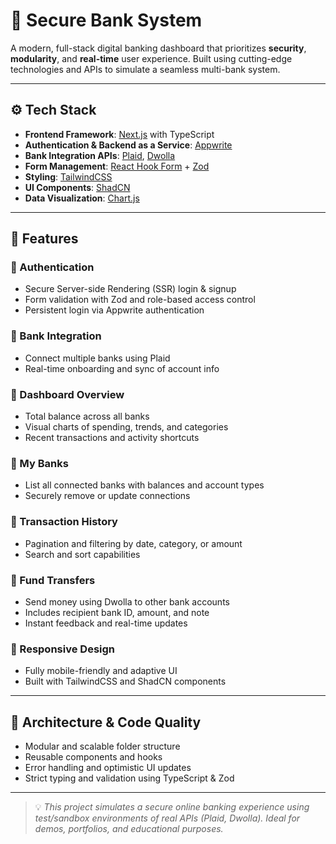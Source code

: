 <h1>🏦 Secure Bank System</h1>

<p>A modern, full-stack digital banking dashboard that prioritizes <strong>security</strong>, <strong>modularity</strong>, and <strong>real-time</strong> user experience. Built using cutting-edge technologies and APIs to simulate a seamless multi-bank system.</p>

<hr>

<h2>⚙️ Tech Stack</h2>
<ul>
  <li><strong>Frontend Framework</strong>: <a href="https://nextjs.org/">Next.js</a> with TypeScript</li>
  <li><strong>Authentication & Backend as a Service</strong>: <a href="https://appwrite.io/">Appwrite</a></li>
  <li><strong>Bank Integration APIs</strong>: <a href="https://plaid.com/">Plaid</a>, <a href="https://www.dwolla.com/">Dwolla</a></li>
  <li><strong>Form Management</strong>: <a href="https://react-hook-form.com/">React Hook Form</a> + <a href="https://zod.dev/">Zod</a></li>
  <li><strong>Styling</strong>: <a href="https://tailwindcss.com/">TailwindCSS</a></li>
  <li><strong>UI Components</strong>: <a href="https://ui.shadcn.dev/">ShadCN</a></li>
  <li><strong>Data Visualization</strong>: <a href="https://www.chartjs.org/">Chart.js</a></li>
</ul>

<hr>

<h2>🔋 Features</h2>

<h3>🔐 Authentication</h3>
<ul>
  <li>Secure Server-side Rendering (SSR) login & signup</li>
  <li>Form validation with Zod and role-based access control</li>
  <li>Persistent login via Appwrite authentication</li>
</ul>

<h3>🏦 Bank Integration</h3>
<ul>
  <li>Connect multiple banks using Plaid</li>
  <li>Real-time onboarding and sync of account info</li>
</ul>

<h3>🧾 Dashboard Overview</h3>
<ul>
  <li>Total balance across all banks</li>
  <li>Visual charts of spending, trends, and categories</li>
  <li>Recent transactions and activity shortcuts</li>
</ul>

<h3>💼 My Banks</h3>
<ul>
  <li>List all connected banks with balances and account types</li>
  <li>Securely remove or update connections</li>
</ul>

<h3>📜 Transaction History</h3>
<ul>
  <li>Pagination and filtering by date, category, or amount</li>
  <li>Search and sort capabilities</li>
</ul>

<h3>💸 Fund Transfers</h3>
<ul>
  <li>Send money using Dwolla to other bank accounts</li>
  <li>Includes recipient bank ID, amount, and note</li>
  <li>Instant feedback and real-time updates</li>
</ul>

<h3>📱 Responsive Design</h3>
<ul>
  <li>Fully mobile-friendly and adaptive UI</li>
  <li>Built with TailwindCSS and ShadCN components</li>
</ul>

<hr>

<h2>🧠 Architecture & Code Quality</h2>
<ul>
  <li>Modular and scalable folder structure</li>
  <li>Reusable components and hooks</li>
  <li>Error handling and optimistic UI updates</li>
  <li>Strict typing and validation using TypeScript & Zod</li>
</ul>

<hr>

<blockquote>
  💡 <em>This project simulates a secure online banking experience using test/sandbox environments of real APIs (Plaid, Dwolla). Ideal for demos, portfolios, and educational purposes.</em>
</blockquote>

